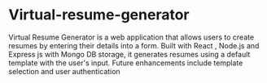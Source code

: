 # Virtual-resume-generator
Virtual Resume Generator is a web application that allows users to create resumes by entering their details into a form. Built with React , Node.js and Express js with Mongo DB storage, it generates resumes using a default template with the user's input. Future enhancements include template selection and user authentication
